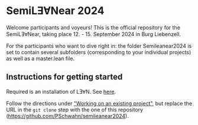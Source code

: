 # SemiLƎⱯNear 2024

Welcome participants and voyeurs! This is the official repository for the SemiLƎⱯNear, taking place 12. - 15. September 2024 in Burg Liebenzell.

For the participants who want to dive right in: the folder Semileanear2024 is set to contain several subfolders (corresponding to your individual projects) as well as a master.lean file.

## Instructions for getting started

Required is an installation of LƎⱯN. See [here](https://leanprover-community.github.io/get_started.html).

Follow the directions under ["Working on an existing project"](https://leanprover-community.github.io/install/project.html), but replace the URL in the `git clone` step with the one of this repository (https://github.com/PSchwahn/semileanear2024).
